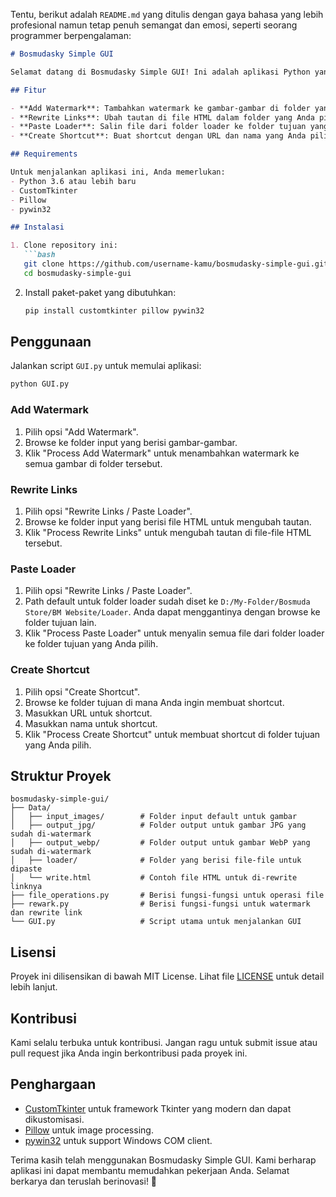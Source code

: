 Tentu, berikut adalah `README.md` yang ditulis dengan gaya bahasa yang lebih profesional namun tetap penuh semangat dan emosi, seperti seorang programmer berpengalaman:

```markdown
# Bosmudasky Simple GUI

Selamat datang di Bosmudasky Simple GUI! Ini adalah aplikasi Python yang dirancang untuk mempermudah berbagai operasi file dengan antarmuka yang ramah pengguna. Dibangun dengan CustomTkinter, aplikasi ini memungkinkan Anda menambahkan watermark, mengubah tautan, menyalin file dari direktori loader, dan membuat shortcut dengan mudah.

## Fitur

- **Add Watermark**: Tambahkan watermark ke gambar-gambar di folder yang Anda pilih.
- **Rewrite Links**: Ubah tautan di file HTML dalam folder yang Anda pilih.
- **Paste Loader**: Salin file dari folder loader ke folder tujuan yang Anda pilih.
- **Create Shortcut**: Buat shortcut dengan URL dan nama yang Anda pilih di folder tujuan.

## Requirements

Untuk menjalankan aplikasi ini, Anda memerlukan:
- Python 3.6 atau lebih baru
- CustomTkinter
- Pillow
- pywin32

## Instalasi

1. Clone repository ini:
   ```bash
   git clone https://github.com/username-kamu/bosmudasky-simple-gui.git
   cd bosmudasky-simple-gui
   ```

2. Install paket-paket yang dibutuhkan:
   ```bash
   pip install customtkinter pillow pywin32
   ```

## Penggunaan

Jalankan script `GUI.py` untuk memulai aplikasi:
```bash
python GUI.py
```

### Add Watermark

1. Pilih opsi "Add Watermark".
2. Browse ke folder input yang berisi gambar-gambar.
3. Klik "Process Add Watermark" untuk menambahkan watermark ke semua gambar di folder tersebut.

### Rewrite Links

1. Pilih opsi "Rewrite Links / Paste Loader".
2. Browse ke folder input yang berisi file HTML untuk mengubah tautan.
3. Klik "Process Rewrite Links" untuk mengubah tautan di file-file HTML tersebut.

### Paste Loader

1. Pilih opsi "Rewrite Links / Paste Loader".
2. Path default untuk folder loader sudah diset ke `D:/My-Folder/Bosmuda Store/BM Website/Loader`. Anda dapat menggantinya dengan browse ke folder tujuan lain.
3. Klik "Process Paste Loader" untuk menyalin semua file dari folder loader ke folder tujuan yang Anda pilih.

### Create Shortcut

1. Pilih opsi "Create Shortcut".
2. Browse ke folder tujuan di mana Anda ingin membuat shortcut.
3. Masukkan URL untuk shortcut.
4. Masukkan nama untuk shortcut.
5. Klik "Process Create Shortcut" untuk membuat shortcut di folder tujuan yang Anda pilih.

## Struktur Proyek

```
bosmudasky-simple-gui/
├── Data/
│   ├── input_images/        # Folder input default untuk gambar
│   ├── output_jpg/          # Folder output untuk gambar JPG yang sudah di-watermark
│   ├── output_webp/         # Folder output untuk gambar WebP yang sudah di-watermark
│   ├── loader/              # Folder yang berisi file-file untuk dipaste
│   └── write.html           # Contoh file HTML untuk di-rewrite linknya
├── file_operations.py       # Berisi fungsi-fungsi untuk operasi file
├── rewark.py                # Berisi fungsi-fungsi untuk watermark dan rewrite link
└── GUI.py                   # Script utama untuk menjalankan GUI
```

## Lisensi

Proyek ini dilisensikan di bawah MIT License. Lihat file [LICENSE](LICENSE) untuk detail lebih lanjut.

## Kontribusi

Kami selalu terbuka untuk kontribusi. Jangan ragu untuk submit issue atau pull request jika Anda ingin berkontribusi pada proyek ini.

## Penghargaan

- [CustomTkinter](https://github.com/TomSchimansky/CustomTkinter) untuk framework Tkinter yang modern dan dapat dikustomisasi.
- [Pillow](https://python-pillow.org/) untuk image processing.
- [pywin32](https://github.com/mhammond/pywin32) untuk support Windows COM client.

Terima kasih telah menggunakan Bosmudasky Simple GUI. Kami berharap aplikasi ini dapat membantu memudahkan pekerjaan Anda. Selamat berkarya dan teruslah berinovasi! 🚀
